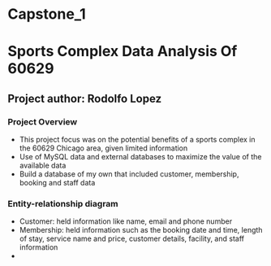 # Capstone_1
# **Sports Complex Data Analysis Of 60629**
## **Project author: Rodolfo Lopez**
### **Project Overview**
- This project focus was on the potential benefits of a sports complex in the 60629 Chicago area, given limited information 
- Use of MySQL data and external databases to maximize the value of the available data
- Build a database of my own that included customer, membership, booking and staff data
### **Entity-relationship diagram**
- Customer: held information like name, email and phone number
- Membership: held information such as the booking date and time, length of stay, service name and price, customer details, facility, and staff information
- 
